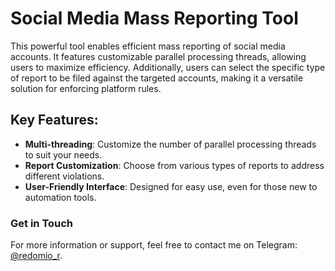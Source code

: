 # Social Media Mass Reporting Tool

This powerful tool enables efficient mass reporting of social media accounts. It features customizable parallel processing threads, allowing users to maximize efficiency. Additionally, users can select the specific type of report to be filed against the targeted accounts, making it a versatile solution for enforcing platform rules.

## Key Features:
- **Multi-threading**: Customize the number of parallel processing threads to suit your needs.
- **Report Customization**: Choose from various types of reports to address different violations.
- **User-Friendly Interface**: Designed for easy use, even for those new to automation tools.

### Get in Touch
For more information or support, feel free to contact me on Telegram: [@redomio_r](https://t.me/redomio_r).
